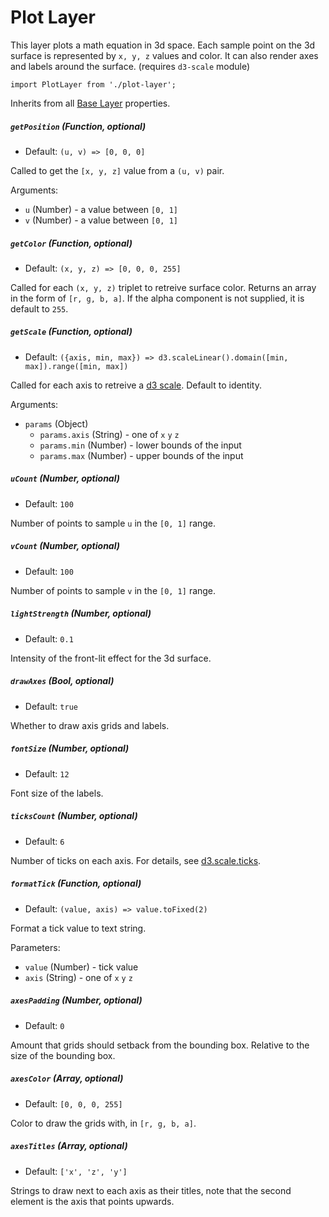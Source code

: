 # Plot Layer

This layer plots a math equation in 3d space.
Each sample point on the 3d surface is represented by `x, y, z` values and color.
It can also render axes and labels around the surface. (requires `d3-scale` module)

    import PlotLayer from './plot-layer';

Inherits from all [Base Layer](/docs/layers/base-layer.md) properties.


##### `getPosition` (Function, optional)

- Default: `(u, v) => [0, 0, 0]`

Called to get the `[x, y, z]` value from a `(u, v)` pair.

Arguments:
- `u` (Number) - a value between `[0, 1]`
- `v` (Number) - a value between `[0, 1]`

##### `getColor` (Function, optional)

- Default: `(x, y, z) => [0, 0, 0, 255]`

Called for each `(x, y, z)` triplet to retreive surface color.
Returns an array in the form of `[r, g, b, a]`.
If the alpha component is not supplied, it is default to `255`.

##### `getScale` (Function, optional)

- Default: `({axis, min, max}) => d3.scaleLinear().domain([min, max]).range([min, max])`

Called for each axis to retreive a [d3 scale](https://github.com/d3/d3-scale/blob/master/README.md).
Default to identity.

Arguments:
- `params` (Object)
  + `params.axis` (String) - one of `x` `y` `z`
  + `params.min` (Number) - lower bounds of the input
  + `params.max` (Number) - upper bounds of the input

##### `uCount` (Number, optional)

- Default: `100`

Number of points to sample `u` in the `[0, 1]` range.

##### `vCount` (Number, optional)

- Default: `100`

Number of points to sample `v` in the `[0, 1]` range.


##### `lightStrength` (Number, optional)

- Default: `0.1`

Intensity of the front-lit effect for the 3d surface.

##### `drawAxes` (Bool, optional)

- Default: `true`

Whether to draw axis grids and labels.

##### `fontSize` (Number, optional)

- Default: `12`

Font size of the labels.

##### `ticksCount` (Number, optional)

- Default: `6`

Number of ticks on each axis.
For details, see [d3.scale.ticks](https://github.com/d3/d3-axis/blob/master/README.md#axis_ticks).


##### `formatTick` (Function, optional)

- Default: `(value, axis) => value.toFixed(2)`

Format a tick value to text string.

Parameters:
- `value` (Number) - tick value
- `axis` (String) - one of `x` `y` `z`

##### `axesPadding` (Number, optional)

- Default: `0`

Amount that grids should setback from the bounding box. Relative to the size of the bounding box.

##### `axesColor` (Array, optional)

- Default: `[0, 0, 0, 255]`

Color to draw the grids with, in `[r, g, b, a]`.

##### `axesTitles` (Array, optional)

- Default: `['x', 'z', 'y']`

Strings to draw next to each axis as their titles, note that the second element is the axis that points upwards.